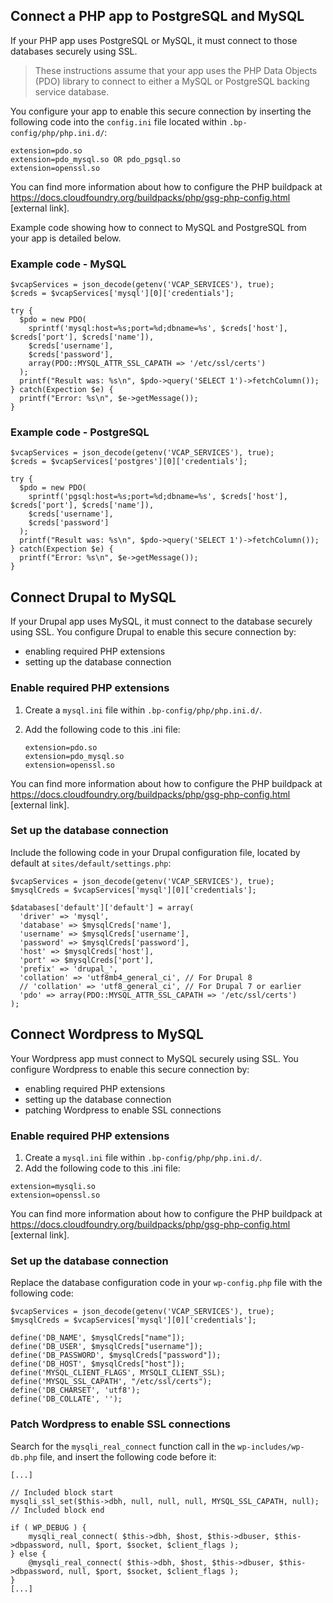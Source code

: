 ## Connect a PHP app to PostgreSQL and MySQL

If your PHP app uses PostgreSQL or MySQL, it must connect to those databases securely using SSL. 

> These instructions assume that your app uses the PHP Data Objects (PDO) library to connect to either a MySQL or PostgreSQL backing service database.

You configure your app to enable this secure connection by inserting the following code into the `config.ini` file located within `.bp-config/php/php.ini.d/`:

```
extension=pdo.so
extension=pdo_mysql.so OR pdo_pgsql.so
extension=openssl.so
```

You can find more information about how to configure the PHP buildpack at https://docs.cloudfoundry.org/buildpacks/php/gsg-php-config.html [external link].

Example code showing how to connect to MySQL and PostgreSQL from your app is detailed below.

### Example code - MySQL

```
$vcapServices = json_decode(getenv('VCAP_SERVICES'), true);
$creds = $vcapServices['mysql'][0]['credentials'];

try {
  $pdo = new PDO(
    sprintf('mysql:host=%s;port=%d;dbname=%s', $creds['host'], $creds['port'], $creds['name']),
    $creds['username'],
    $creds['password'],
    array(PDO::MYSQL_ATTR_SSL_CAPATH => '/etc/ssl/certs')
  );
  printf("Result was: %s\n", $pdo->query('SELECT 1')->fetchColumn());
} catch(Expection $e) {
  printf("Error: %s\n", $e->getMessage());
}
```

### Example code - PostgreSQL

```
$vcapServices = json_decode(getenv('VCAP_SERVICES'), true);
$creds = $vcapServices['postgres'][0]['credentials'];

try {
  $pdo = new PDO(
    sprintf('pgsql:host=%s;port=%d;dbname=%s', $creds['host'], $creds['port'], $creds['name']),
    $creds['username'],
    $creds['password']
  );
  printf("Result was: %s\n", $pdo->query('SELECT 1')->fetchColumn());
} catch(Expection $e) {
  printf("Error: %s\n", $e->getMessage());
}
```

## Connect Drupal to MySQL

If your Drupal app uses MySQL, it must connect to the database securely using SSL. You configure Drupal to enable this secure connection by: 

- enabling required PHP extensions
- setting up the database connection

### Enable required PHP extensions

1. Create a `mysql.ini` file within `.bp-config/php/php.ini.d/`.
2. Add the following code to this .ini file:

    ```
    extension=pdo.so
    extension=pdo_mysql.so
    extension=openssl.so
    ```

You can find more information about how to configure the PHP buildpack at https://docs.cloudfoundry.org/buildpacks/php/gsg-php-config.html [external link].

### Set up the database connection

Include the following code in your Drupal configuration file, located by default at `sites/default/settings.php`:

```
$vcapServices = json_decode(getenv('VCAP_SERVICES'), true);
$mysqlCreds = $vcapServices['mysql'][0]['credentials'];

$databases['default']['default'] = array(
  'driver' => 'mysql',
  'database' => $mysqlCreds['name'],
  'username' => $mysqlCreds['username'],
  'password' => $mysqlCreds['password'],
  'host' => $mysqlCreds['host'],
  'port' => $mysqlCreds['port'],
  'prefix' => 'drupal_',
  'collation' => 'utf8mb4_general_ci', // For Drupal 8
  // 'collation' => 'utf8_general_ci', // For Drupal 7 or earlier
  'pdo' => array(PDO::MYSQL_ATTR_SSL_CAPATH => '/etc/ssl/certs')
);
```

## Connect Wordpress to MySQL

Your Wordpress app must connect to MySQL securely using SSL. You configure Wordpress to enable this secure connection by: 

- enabling required PHP extensions
- setting up the database connection
- patching Wordpress to enable SSL connections

### Enable required PHP extensions

1. Create a `mysql.ini` file within `.bp-config/php/php.ini.d/`.
2. Add the following code to this .ini file:

```
extension=mysqli.so
extension=openssl.so
```

You can find more information about how to configure the PHP buildpack at https://docs.cloudfoundry.org/buildpacks/php/gsg-php-config.html [external link].

### Set up the database connection

Replace the database configuration code in your `wp-config.php` file with the following code:


```
$vcapServices = json_decode(getenv('VCAP_SERVICES'), true);
$mysqlCreds = $vcapServices['mysql'][0]['credentials'];

define('DB_NAME', $mysqlCreds["name"]);
define('DB_USER', $mysqlCreds["username"]);
define('DB_PASSWORD', $mysqlCreds["password"]);
define('DB_HOST', $mysqlCreds["host"]);
define('MYSQL_CLIENT_FLAGS', MYSQLI_CLIENT_SSL);
define('MYSQL_SSL_CAPATH', "/etc/ssl/certs");
define('DB_CHARSET', 'utf8');
define('DB_COLLATE', '');
```

### Patch Wordpress to enable SSL connections

Search for the `mysqli_real_connect` function call in the `wp-includes/wp-db.php` file, and insert the following code before it:


```
[...]

// Included block start
mysqli_ssl_set($this->dbh, null, null, null, MYSQL_SSL_CAPATH, null);
// Included block end

if ( WP_DEBUG ) {
    mysqli_real_connect( $this->dbh, $host, $this->dbuser, $this->dbpassword, null, $port, $socket, $client_flags );
} else {
    @mysqli_real_connect( $this->dbh, $host, $this->dbuser, $this->dbpassword, null, $port, $socket, $client_flags );
}
[...]
```

